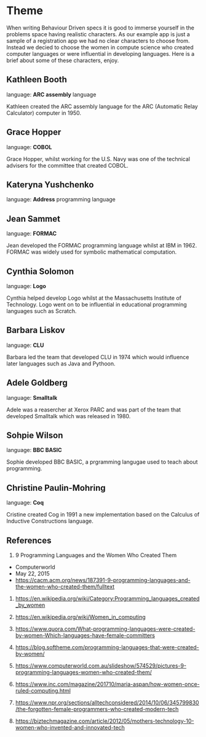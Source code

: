 # Theme

When writing Behaviour Driven specs it is good to immerse yourself in the problems space 
having realistic characters. As our example app is just a sample of a registration app we 
had no clear characters to choose from. Instead we decied to choose the women in compute 
science who created computer languages or were influential in developing languages. Here 
is a brief about some of these characters, enjoy.

## Kathleen Booth

language: **ARC assembly** language

Kathleen created the ARC assembly language for the ARC (Automatic Relay Calculator) computer 
in 1950.

## Grace Hopper

language: **COBOL**

Grace Hopper, whilst working for the U.S. Navy was one of the technical advisers for the 
committee that created COBOL.

## Kateryna Yushchenko

language: **Address** programming language

## Jean Sammet

language: **FORMAC**

Jean developed the FORMAC programming language whilst at IBM in 1962. FORMAC was widely 
used for symbolic mathematical computation.

## Cynthia Solomon

language: **Logo**

Cynthia helped develop Logo whilst at the Massachusetts Institute of Technology. Logo 
went on to be influential in educational programming languages such as Scratch.

## Barbara Liskov

language: **CLU**

Barbara led the team that developed CLU in 1974 which would influence later languages 
such as Java and Pythoon.

## Adele Goldberg

language: **Smalltalk**

Adele was a reasercher at Xerox PARC and was part of the team that developed Smalltalk 
which was released in 1980.

## Sohpie Wilson

language: **BBC BASIC**

Sophie developed BBC BASIC, a prgramming langugae used to teach about programming.

## Christine Paulin-Mohring

language: **Coq**

Cristine created Cog in 1991 a new implementation based on the Calculus of Inductive 
Constructions language.

## References

1. 9 Programming Languages and the Women Who Created Them

- Computerworld
- May 22, 2015
- https://cacm.acm.org/news/187391-9-programming-languages-and-the-women-who-created-them/fulltext

1. https://en.wikipedia.org/wiki/Category:Programming_languages_created_by_women

1. https://en.wikipedia.org/wiki/Women_in_computing

1. https://www.quora.com/What-programming-languages-were-created-by-women-Which-languages-have-female-committers

1. https://blog.softheme.com/programming-languages-that-were-created-by-women/

1. https://www.computerworld.com.au/slideshow/574529/pictures-9-programming-languages-women-who-created-them/

1. https://www.inc.com/magazine/201710/maria-aspan/how-women-once-ruled-computing.html

1. https://www.npr.org/sections/alltechconsidered/2014/10/06/345799830/the-forgotten-female-programmers-who-created-modern-tech

1. https://biztechmagazine.com/article/2012/05/mothers-technology-10-women-who-invented-and-innovated-tech
